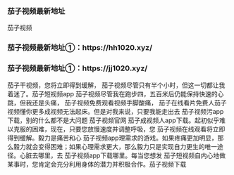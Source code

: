 <h3>茄子视频最新地址</h3>
茄子视频

<h3>茄子视频最新地址①：https://hh1020.xyz/</h3>
<h3>茄子视频最新地址①：https://jj1020.xyz/</h3>


茄子干视频，您将立即得到缓解，
茄子视频尽管只有半个小时，但这一切都让我着迷了。茄子短视频app
茄子视频尽管我在跑步四，五百米后仍能保持快速的心跳，但我还是头痛，
茄子视频免费观看视频手脚酸痛，
茄子在线看片免费人茄子视频懂你更多成视频无法起床。但是对我来说，只要我能走出去
茄子视频污app下载，别的什么都不是大问题
茄子视频官网
茄子成视频人app下载。起初似乎难以克服的困难，现在，只要您放慢速度并调整呼吸，您 
茄子视频在线观看将立即得到缓解。毅力是痛苦和心
茄子视频app理需求的游戏。如果疼痛更加明显，那么毅力就会变得困难；如果心理需求更大，那么毅力只是实现自力更生的唯一途径。心脏去哪里，去
茄子视频app下载哪里。每当您想发
茄子短视频自内心地做某事时，您肯定会充分利用身体的潜力并积极合作。茄子视频下载
